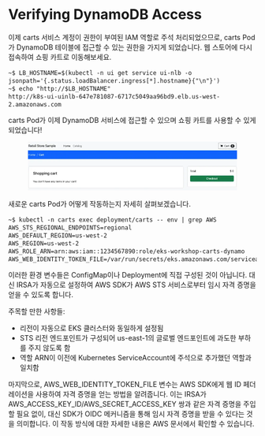 # Verifying DynamoDB Access

이제 carts 서비스 계정이 권한이 부여된 IAM 역할로 주석 처리되었으므로, carts Pod가 DynamoDB 테이블에 접근할 수 있는 권한을 가지게 되었습니다. 웹 스토어에 다시 접속하여 쇼핑 카트로 이동해보세요.

```
~$ LB_HOSTNAME=$(kubectl -n ui get service ui-nlb -o jsonpath='{.status.loadBalancer.ingress[*].hostname}{"\n"}')
~$ echo "http://$LB_HOSTNAME"
http://k8s-ui-uinlb-647e781087-6717c5049aa96bd9.elb.us-west-2.amazonaws.com
```



carts Pod가 이제 DynamoDB 서비스에 접근할 수 있으며 쇼핑 카트를 사용할 수 있게 되었습니다!

<figure><img src="../../.gitbook/assets/image (10) (1) (1).png" alt=""><figcaption></figcaption></figure>

새로운 carts Pod가 어떻게 작동하는지 자세히 살펴보겠습니다.

```
~$ kubectl -n carts exec deployment/carts -- env | grep AWS
AWS_STS_REGIONAL_ENDPOINTS=regional
AWS_DEFAULT_REGION=us-west-2
AWS_REGION=us-west-2
AWS_ROLE_ARN=arn:aws:iam::1234567890:role/eks-workshop-carts-dynamo
AWS_WEB_IDENTITY_TOKEN_FILE=/var/run/secrets/eks.amazonaws.com/serviceaccount/token

```



이러한 환경 변수들은 ConfigMap이나 Deployment에 직접 구성된 것이 아닙니다. 대신 IRSA가 자동으로 설정하여 AWS SDK가 AWS STS 서비스로부터 임시 자격 증명을 얻을 수 있도록 합니다.

주목할 만한 사항들:

* 리전이 자동으로 EKS 클러스터와 동일하게 설정됨
* STS 리전 엔드포인트가 구성되어 us-east-1의 글로벌 엔드포인트에 과도한 부하를 주지 않도록 함
* 역할 ARN이 이전에 Kubernetes ServiceAccount에 주석으로 추가했던 역할과 일치함

마지막으로, AWS\_WEB\_IDENTITY\_TOKEN\_FILE 변수는 AWS SDK에게 웹 ID 페더레이션을 사용하여 자격 증명을 얻는 방법을 알려줍니다. 이는 IRSA가 AWS\_ACCESS\_KEY\_ID/AWS\_SECRET\_ACCESS\_KEY 쌍과 같은 자격 증명을 주입할 필요 없이, 대신 SDK가 OIDC 메커니즘을 통해 임시 자격 증명을 받을 수 있다는 것을 의미합니다. 이 작동 방식에 대한 자세한 내용은 AWS 문서에서 확인할 수 있습니다.
